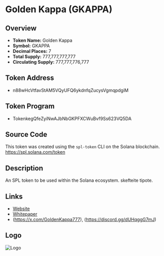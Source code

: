 # Golden Kappa (GKAPPA)

## Overview
- **Token Name:** Golden Kappa
- **Symbol:** GKAPPA
- **Decimal Places:** 7
- **Total Supply:** 777,777,777,777 
- **Circulating Supply:** 777,777,776,777 

## Token Address
- n88wHcVtfavStAM5VQyUFQ6ykdnfqZucysVgmqpdgiM

## Token Program
- TokenkegQfeZyiNwAJbNbGKPFXCWuBvf9Ss623VQ5DA

## Source Code
This token was created using the `spl-token` CLI on the Solana blockchain. 
https://spl.solana.com/token

## Description
An SPL token to be used within the Solana ecosystem. skefteite tipote.

## Links
- [Website](https://gkappa.org/)
- [Whitepaper](https://gkappa.org/wp-content/uploads/2024/07/WHITEPAPER_GKAPPA.pdf)
- (https://x.com/GoldenKappa777), (https://discord.gg/dUHqggG7mJ)

## Logo
![Logo](https://gateway.pinata.cloud/ipfs/QmbgDgsdWnfnjamFqYrjRKhuJ1XjS3rKf9reYT6oXrS6KY)
